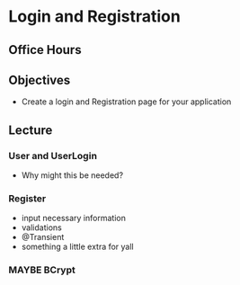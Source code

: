 # Login and Registration

## Office Hours

## Objectives

- Create a login and Registration page for your application

## Lecture

### User and UserLogin

- Why might this be needed?

### Register

- input necessary information
- validations
- @Transient
- something a little extra for yall

### MAYBE BCrypt